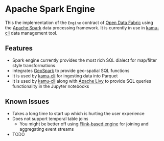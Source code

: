 # Apache Spark Engine

This the implementation of the `Engine` contract of [Open Data Fabric](http://opendatafabric.org/) using the [Apache Spark](https://spark.apache.org/) data processing framework. It is currently in use in [kamu-cli](https://github.com/kamu-data/kamu-cli) data management tool.

## Features

- Spark engine currently provides the most rich SQL dialect for map/filter style transformations
- Integrates [GeoSpark](http://geospark.datasyslab.org/) to provide geo-spatial SQL functions
- It is used by [kamu-cli](https://github.com/kamu-data/kamu-cli) for ingesting data into Parquet
- It is used by [kamu-cli](https://github.com/kamu-data/kamu-cli) along with [Apache Livy](https://livy.apache.org/) to provide SQL queries functionality in the Jupyter notebooks

## Known Issues

- Takes a long time to start up which is hurting the user experience
- Does not support temporal table joins
  - You might be better off using [Flink-based engine](https://github.com/kamu-data/kamu-engine-flink) for joining and aggregating event streams
- TODO